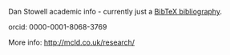 Dan Stowell academic info - currently just a [BibTeX bibliography](danstowell.bib).

orcid: 0000-0001-8068-3769

More info: http://mcld.co.uk/research/
